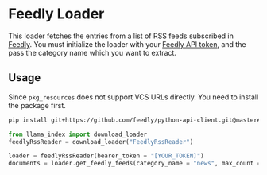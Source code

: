 # Feedly Loader

This loader fetches the entries from a list of RSS feeds subscribed in [Feedly](https://feedly.com). You must initialize the loader with your [Feedly API token](https://developer.feedly.com), and the pass the category name which you want to extract.

## Usage
Since `pkg_resources` does not support VCS URLs directly. You need to install the package first.

```bash
pip install git+https://github.com/feedly/python-api-client.git@master#egg=feedly-client
```

```python
from llama_index import download_loader
feedlyRssReader = download_loader("FeedlyRssReader")

loader = feedlyRssReader(bearer_token = "[YOUR_TOKEN]")
documents = loader.get_feedly_feeds(category_name = "news", max_count = 100)
```